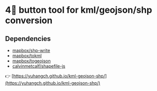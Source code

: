 # 4⃣️ button tool for kml/geojson/shp conversion


## Dependencies
- [mapbox/shp-write](https://github.com/mapbox/shp-write)
- [mapbox/tokml](https://github.com/mapbox/tokml)
- [mapbox/togeojson](https://github.com/mapbox/togeojson)
- [calvinmetcalf/shapefile-js](https://github.com/calvinmetcalf/shapefile-js)

👉 [https://yuhangch.github.io/kml-geojson-shp/](https://yuhangch.github.io/kml-geojson-shp/)